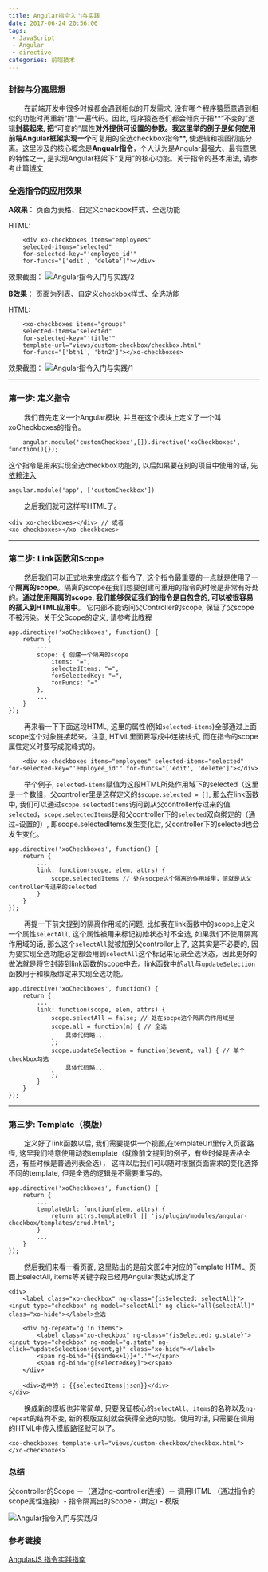 ```yaml
---
title: Angular指令入门与实践
date: 2017-06-24 20:56:06
tags:
 - JavaScript
 - Angular
 - directive
categories: 前端技术
---
```


### 封装与分离思想

&nbsp;&nbsp;&nbsp;&nbsp;&nbsp;&nbsp;&nbsp;&nbsp;在前端开发中很多时候都会遇到相似的开发需求, 没有哪个程序猿愿意遇到相似的功能时再重新“撸”一遍代码。因此, 程序猿爸爸们都会倾向于把**“不变的”逻辑**封装起来, 把**“可变的”属性**对外提供可设置的参数。我这里举的例子是如何使用前端Angular框架实现一个**可复用的全选checkbox指令**, 使逻辑和视图彻底分离。这里涉及的核心概念是**Angualr指令**，个人认为是Angular最强大、最有意思的特性之一, 是实现Angular框架下“复用”的核心功能。关于指令的基本用法, 请参考此篇[博文](http://blog.jobbole.com/62249/)

<!-- more -->
### 全选指令的应用效果

**A效果**： 页面为表格、自定义checkbox样式、全选功能

HTML:
		
		<div xo-checkboxes items="employees" 
		selected-items="selected" 
		for-selected-key="'employee_id'" 
		for-funcs="['edit', 'delete']"></div>

效果截图：
![Angular指令入门与实践/2](Angular指令入门与实践/2.png) 

**B效果**： 页面为列表、自定义checkbox样式、全选功能

HTML:

		<xo-checkboxes items="groups" 
		selected-items="selected" 
		for-selected-key="'title'" 
		template-url="views/custom-checkbox/checkbox.html" 
		for-funcs="['btn1', 'btn2']"></xo-checkboxes>

效果截图：
![Angular指令入门与实践/1](Angular指令入门与实践/1.png) 

---

### 第一步: 定义指令

&nbsp;&nbsp;&nbsp;&nbsp;&nbsp;&nbsp;&nbsp;&nbsp;我们首先定义一个Angular模块, 并且在这个模块上定义了一个叫xoCheckboxes的指令。

		angular.module('customCheckbox',[]).directive('xoCheckboxes', function(){});
		
这个指令是用来实现全选checkbox功能的, 以后如果要在别的项目中使用的话, 先[依赖注入](http://blog.csdn.net/jaytalent/article/details/50986402)

	angular.module('app', ['customCheckbox'])

&nbsp;&nbsp;&nbsp;&nbsp;&nbsp;&nbsp;&nbsp;&nbsp;之后我们就可这样写HTML了。

	<div xo-checkboxes></div> // 或者
	<xo-checkboxes></xo-checkboxes>

---
	
### 第二步: Link函数和Scope

&nbsp;&nbsp;&nbsp;&nbsp;&nbsp;&nbsp;&nbsp;&nbsp;然后我们可以正式地来完成这个指令了, 这个指令最重要的一点就是使用了一个**隔离的scope**。隔离的scope在我们想要创建可重用的指令的时候是非常有好处的。**通过使用隔离的scope, 我们能够保证我们的指令是自包含的, 可以被很容易的插入到HTML应用中**。 它内部不能访问父Controller的scope, 保证了父scope不被污染。关于父Scope的定义, 请参考此[教程](http://www.runoob.com/angularjs/angularjs-scopes.html)
	
	app.directive('xoCheckboxes', function() {
		return {
			...
            scope: { 创建一个隔离的scope
                items: "=",
                selectedItems: "=",
                forSelectedKey: "=",
                forFuncs: "="
            },
            ...
		}
	});
	

&nbsp;&nbsp;&nbsp;&nbsp;&nbsp;&nbsp;&nbsp;&nbsp;再来看一下下面这段HTML, 这里的属性(例如`selected-items`)全部通过上面scope这个对象链接起来。注意, HTML里面要写成中连接线式, 而在指令的scope属性定义时要写成驼峰式的。

		<div xo-checkboxes items="employees" selected-items="selected" for-selected-key="'employee_id'" for-funcs="['edit', 'delete']"></div>
	
&nbsp;&nbsp;&nbsp;&nbsp;&nbsp;&nbsp;&nbsp;&nbsp;举个例子, `selected-items`赋值为这段HTML所处作用域下的selected（这里是一个数组，父controller里是这样定义的`$scope.selected = []`, 那么在link函数中, 我们可以通过`scope.selectedItems`访问到从父controller传过来的值`selected`，`scope.selectedItems`是和父controller下的`selected`双向绑定的（通过`=`设置的）, 即scope.selectedItems发生变化后, 父controller下的selected也会发生变化。

	app.directive('xoCheckboxes', function() {
		return {
			...
            link: function(scope, elem, attrs) {
            	scope.selectedItems // 处在socpe这个隔离的作用域里，值就是从父controller传进来的selected
            }
		}
	});

&nbsp;&nbsp;&nbsp;&nbsp;&nbsp;&nbsp;&nbsp;&nbsp;再提一下前文提到的隔离作用域的问题, 比如我在link函数中的scope上定义一个属性`selectAll`, 这个属性被用来标记初始状态时不全选, 如果我们不使用隔离作用域的话, 那么这个`selectAll`就被加到父controller上了, 这其实是不必要的, 因为要实现全选功能必定都会用到`selectAll`这个标记来记录全选状态，因此更好的做法就是将它封装到link函数的scope中去。link函数中的`all`与`updateSelection`函数用于和模版绑定来实现全选功能。
	
	app.directive('xoCheckboxes', function() {
		return {
			...
            link: function(scope, elem, attrs) {
            	scope.selectAll = false; // 处在socpe这个隔离的作用域里
            	scope.all = function(m) { // 全选
            		具体代码略...
            	};
            	scope.updateSelection = function($event, val) { // 单个checkbox勾选
            		具体代码略...
            	};
            }
		}
	});

---

### 第三步: Template（模版）

&nbsp;&nbsp;&nbsp;&nbsp;&nbsp;&nbsp;&nbsp;&nbsp;定义好了link函数以后, 我们需要提供一个视图,在templateUrl里传入页面路径, 这里我们特意使用动态template（就像前文提到的例子，有些时候是表格全选，有些时候是普通列表全选）， 这样以后我们可以随时根据页面需求的变化选择不同的template, 但是全选的逻辑是不需要重写的。

	app.directive('xoCheckboxes', function() {
		return {
			...
            templateUrl: function(elem, attrs) {
            	return attrs.templateUrl || 'js/plugin/modules/angular-checkbox/templates/crud.html';
            }
            ...
		}
	});
	

&nbsp;&nbsp;&nbsp;&nbsp;&nbsp;&nbsp;&nbsp;&nbsp;然后我们来看一看页面, 这里贴出的是前文图2中对应的Template HTML, 页面上selectAll, items等关键字段已经用Angular表达式绑定了

	<div>
		<label class="xo-checkbox" ng-class="{isSelected: selectAll}"><input type="checkbox" ng-model="selectAll" ng-click="all(selectAll)" class="xo-hide"></label>全选
	
		<div ng-repeat="g in items">
			<label class="xo-checkbox" ng-class="{isSelected: g.state}"><input type="checkbox" ng-model="g.state" ng-click="updateSelection($event,g)" class="xo-hide"></label>
			<span ng-bind="{{$index+1}}+'.'"></span>
			<span ng-bind="g[selectedKey]"></span>
		</div>
	
		<div>选中的 : {{selectedItems|json}}</div>
	</div>

&nbsp;&nbsp;&nbsp;&nbsp;&nbsp;&nbsp;&nbsp;&nbsp;换成新的模板也非常简单, 只要保证核心的`selectAll`、`items`的名称以及`ng-repeat`的结构不变, 新的模版立刻就会获得全选的功能。使用的话, 只需要在调用的HTML中传入模版路径就可以了。
	
	<xo-checkboxes template-url="views/custom-checkbox/checkbox.html"></xo-checkboxes>`

### 总结

父controller的Scope －（通过ng-controller连接）－ 调用HTML （通过指令的scope属性连接）- 指令隔离出的Scope - (绑定) - 模版

![Angular指令入门与实践/3](Angular指令入门与实践/3.png) 

### 参考链接

[AngularJS 指令实践指南](http://blog.jobbole.com/62249/)